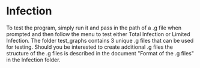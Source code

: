 # Infection

To test the program, simply run it and pass in the path of a .g file when prompted and then follow the menu to test either Total Infection
or Limited Infection. The folder test_graphs contains 3 unique .g files that can be used for testing. Should you be interested to create
additional .g files the structure of the .g files is described in the document "Format of the .g files" in the Infection folder.
